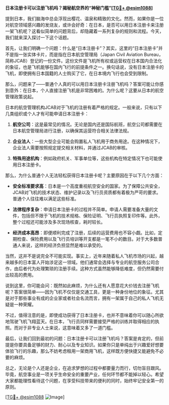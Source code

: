 **日本注册卡可以注册飞机吗？揭秘航空界的“神秘门槛”[[TG💪+ @esim1088](https://t.me/s/esim1088)]**

提到日本，我们脑海中总会浮现出樱花、温泉和精致的文化。然而，如果你是一位对航空领域感兴趣的发烧友，或许会好奇：在日本，是否可以用日本注册卡来注册一架飞机呢？这看似简单的问题背后，却隐藏着一系列复杂的规则和流程。今天，我们就来深入探讨一下这个话题。

首先，让我们明确一个问题：什么是“日本注册卡”？其实，这里的“日本注册卡”并不是指一张实体卡片，而是指在日本航空管理局（Japan Civil Aviation Bureau，简称JCAB）登记的一份文件。这份文件是飞机所有权或运营权在日本国内合法化的象征，也是飞机能够在国内飞行的前提条件之一。换句话说，没有日本注册卡的飞机，即使拥有日本国籍的人士购买了它，在日本境内飞行也会受到限制。

那么，问题来了——普通个人真的可以用日本注册卡注册飞机吗？答案可能让你感到意外：在日本，个人直接注册飞机是非常困难的。为什么呢？这要从日本的航空管理政策说起。

日本的航空管理机构JCAB对于飞机的注册有着严格的规定。一般来说，只有以下几类组织或个人才有可能申请日本注册卡：

1. **航空公司**：这是最常见的情况。无论是国内还是国际航班，航空公司都需要在日本航空管理局进行注册，以确保其运营符合相关法律法规。
   
2. **企业法人**：一些大型企业可能会购置私人飞机用于商务用途。在这种情况下，企业法人需要按照规定提交相关材料，并通过JCAB的审核。

3. **特殊用途机构**：例如政府机关、军事单位等，这些机构在特定情况下也可能使用日本注册卡。

那么，为什么普通个人无法轻松获得日本注册卡呢？主要原因在于以下几个方面：

- **安全标准要求高**：日本是一个高度重视航空安全的国家。为了保障公共安全，JCAB对飞机的技术状态、维护记录以及飞行员资质都有着极为严苛的要求。普通个人往往难以满足这些标准。
  
- **法律程序复杂**：申请日本注册卡的过程并不简单。申请人需要准备大量的文件，包括但不限于飞机的技术规格、保险证明、飞行员执照复印件等。此外，整个过程还可能涉及多次现场核查，耗时较长。

- **经济成本高昂**：即便顺利完成了注册，后续的运营费用也不容小觑。比如，定期检查、保险费用以及飞行员培训等开支都是一笔不小的数目。对于大多数普通人来说，这样的经济负担显然是难以承受的。

当然，这并不是说完全不可能实现。事实上，近年来随着私人飞机市场的兴起，越来越多的日本富人开始涉足这一领域。他们通常会选择与专业的航空服务公司合作，由后者代为处理繁琐的注册手续。这种方式虽然能够降低难度，但仍然需要付出较高的费用。

说到这里，你可能会问：既然如此麻烦，为什么还有人愿意花大价钱去注册飞机呢？答案很简单——因为飞机不仅仅是交通工具，更是一种身份地位的象征。尤其是对于那些事业有成的企业家或者社会名流而言，拥有一架属于自己的私人飞机无疑是一种荣耀。

不过，值得注意的是，即使成功获得了日本注册卡，也并不意味着你可以随心所欲地驾驶飞机飞翔蓝天。在日本，飞行员同样需要接受严格的训练并取得相应的执照。而对于非专业人士来说，这意味着又多了一道门槛。

最后，让我们回到最初的问题：日本注册卡可以注册飞机吗？答案是肯定的，但前提是你要具备足够的财力、耐心以及专业知识。如果你只是单纯出于兴趣爱好想要体验飞行的乐趣，那么不妨考虑租用一架商用飞机，这样既方便快捷又能避免不必要的麻烦。

总之，无论是个人还是企业，在追求梦想的过程中都要量力而行，切勿盲目跟风。毕竟，航空事业是一项关乎生命安全的重要产业，任何环节都不能掉以轻心。希望大家都能理性看待这个问题，在享受科技带来的便利的同时，始终牢记安全第一的原则。

[[TG💪+ @esim1088](https://t.me/s/esim1088) ![Image](https://i.postimg.cc/4NQfJmqS/Snipaste-2025-05-13-00-14-12.png)]